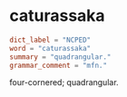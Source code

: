 # caturassaka

``` toml
dict_label = "NCPED"
word = "caturassaka"
summary = "quadrangular."
grammar_comment = "mfn."
```

four\-cornered; quadrangular.

